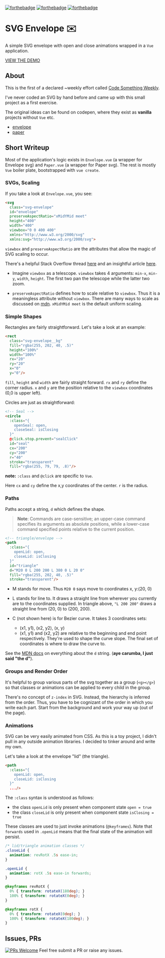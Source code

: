 [![forthebadge](https://forthebadge.com/images/badges/fuck-it-ship-it.svg)](https://forthebadge.com)
[![forthebadge](https://forthebadge.com/images/badges/built-with-love.svg)](https://forthebadge.com)
[![forthebadge](https://forthebadge.com/images/badges/made-with-vue.svg)](https://forthebadge.com)

# SVG Envelope :envelope:
A simple SVG envelope with open and close animations wrapped in a `Vue` application.

[VIEW THE DEMO](https://vapurrmaid.github.io/cs-weekly-1-svg-envelope/)

## About
This is the first of a declared ~weekly effort called [Code Something Weekly](https://medium.com/@vapurrmaid/code-something-weekly-how-and-why-44640d279ca1).

I've never coded an SVG by hand before and came up with this small project as a first exercise.

The original ideas can be found on codepen, where they exist as **vanilla** projects without `Vue` etc.

- [envelope](https://codepen.io/vapurrmaid/pen/QBdxdR)
- [paper](https://codepen.io/vapurrmaid/pen/XBMJyv)


## Short Writeup
Most of the application's logic exists in `Envelope.vue` (a wrapper for Envelope svg) and `Paper.vue` (a wrapper for Paper svg). The rest is mostly `Vue` boiler plate, bootstrapped with `vue create`.

### SVGs, Scaling
If you take a look at `Envelope.vue`, you see:

```html
<svg
  class="svg-envelope"
  id="envelope"
  preserveAspectRatio="xMidYMid meet"
  height="400"
  width="400"
  viewbox="0 0 400 400"
  xmlns="http://www.w3.org/2000/svg"
  xmlns:svg="http://www.w3.org/2000/svg">
```

`viewbox` and `preserveAspectRatio` are the attributes that allow the magic of SVG scaling to occur.

There's a helpful Stack Overflow thread [here](https://stackoverflow.com/questions/19484707/how-can-i-make-an-svg-scale-with-its-parent-container) and an insightful article [here](https://css-tricks.com/scale-svg/).

 - Imagine `viewbox` as a telescope. `viewbox` takes 4 arguments: `min-x`, `min-y`, `width`, `height`. The first two pan the telescope while the latter two zoom.

- `preserveAspectRatio` defines how to scale relative to `viewbox`. Thus it is a meaningless attribute without `viewbox`. There are many ways to scale as discussed on [mdn](https://developer.mozilla.org/en-US/docs/Web/SVG/Attribute/preserveAspectRatio). `xMidYMid meet` is the default uniform scaling.

### Simple Shapes
Rectangles are fairly straightforward. Let's take a look at an example:

```html
<rect
  class="svg-envelope__bg"
  fill="rgba(255, 202, 40, .5)"
  height="100%"
  width="100%"
  rx="20"
  ry="20"
  x="0"
  y="0"/>
```

`fill`, `height` and `width` are fairly straight forward. `rx` and `ry` define the corner radius. `x` and `y` are the position relative to the `viewbox` coordinates (0,0 is upper left).

Circles are just as straightforward:
```html
<!-- Seal -->
<circle
  :class="{
    openSeal: open,
    closeSeal: isClosing
  }"
  @click.stop.prevent="sealClick"
  id="seal"
  cx="200"
  cy="200"
  r="40"
  stroke="transparent"
  fill="rgba(255, 79, 79, .8)"/>
```
**note:** `:class` and `@click` are specific to `Vue`.

Here `cx` and `cy` define the x,y coordinates of the center. `r` is the radius.

### Paths
Paths accept a string, `d` which defines the shape.

> **Note**: Commands are case-sensitive; an upper-case command specifies its arguments as absolute positions, while a lower-case command specified points relative to the current position.

```html
<!-- triangle/envelope -->
<path
  :class="{
    openLid: open,
    closeLid: isClosing
  }"
  id="triangle"
  d="M20 0 L 200 200 L 380 0 L 20 0"
  fill="rgba(255, 202, 40, .5)"
  stroke="transparent"/>
```

- M stands for move. Thus `M20 0` says move to coordinates x, y:(20, 0)
- L stands for line to. It draws a straight line from wherever you currently are to the coordinates supplied. In triangle above, `"L 200 200"` draws a straight line from (20, 0) to (200, 200).

- C (not shown here) is for Bezier curve. It takes 3 coordinates sets:
  - (x1, y1), (x2, y2), (x, y)
  - (x1, y1) and (x2, y2) are relative to the beginning and end point respectively. They're used to shape the curve slope. The final set of coordinates is where to draw the curve to.

See the [MDN docs](https://developer.mozilla.org/en-US/docs/Web/SVG/Attribute/d) on everything about the `d` string. (**aye carumba, I just said "the d"**).


### Groups and Render Order
It's helpful to group various parts of the svg together as a group (`<g></g>`) so that classes or animations can be applied to every child in the group.

There's no concept of `z-index` in SVG. Instead, the hierarchy is inferred from the order. Thus, you have to be cognizant of the order in which you write each part. Start from the background and work your way up (out of the page).


### Animations
SVG can be very easily animated from CSS. As this is a toy project, I didn't pull in any outside animation libraries. I decided to tinker around and write my own.

Let's take a look at the envelope "lid" (the triangle).

```html
<path
  :class="{
    openLid: open,
    closeLid: isClosing
  }"
  .../>
```

The `:class` syntax is understood as follows:
- the class `openLid` is only present when component state `open = true`
- the class `closeLid` is only present when component state `isClosing = true`

These classes are used to just invoke animations (`@keyframes`). Note that `forwards` used in `.openLid` means that the final state of the animation will persist. 

```css
/* lid/triangle animation classes */
.closeLid {
  animation: revRotX .5s ease-in;
}

.openLid {
  animation: rotX .5s ease-in forwards;
}

@keyframes revRotX {
  0% { transform: rotateX(180deg); }
  100% { transform: rotateX(0deg); }
}

@keyframes rotX {
  0% { transform: rotateX(0deg); }
  100% { transform: rotateX(180deg); }
}
```



## Issues, PRs
[![PRs Welcome](https://img.shields.io/badge/PRs-welcome-brightgreen.svg?style=flat-square)](http://makeapullrequest.com)
Feel free submit a PR or raise any issues. 
